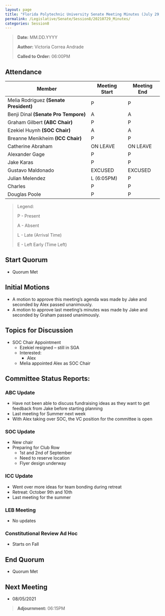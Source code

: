 ```yaml
---
layout: page
title: "Florida Polytechnic University Senate Meeting Minutes (July 29, 2021)"
permalink: /Legislative/Senate/Session8/20210729_Minutes/
categories: Session8
---
```


> **Date:** MM.DD.YYYY
>
> **Author:** Victoria Correa Andrade
>
> **Called to Order:** 06:00PM

## Attendance

| Member                                 | Meeting Start | Meeting End |
| -------------------------------------- | ------------- | ----------- |
| Melia Rodriguez **(Senate President)** | P             | P           |
| Benji Dinal **(Senate Pro Tempore)**   | A             | A           |
| Graham Gilbert **(ABC Chair)**         | P             | P           |
| Ezekiel Huynh **(SOC Chair)**          | A             | A           |
| Breanne Menikheim **(ICC Chair)**      | P             | P           |
| Catherine Abraham                      | ON LEAVE      | ON LEAVE    |
| Alexander Gage                         | P             | P           |
| Jake Karas                             | P             | P           |
| Gustavo Maldonado                      | EXCUSED       | EXCUSED     |
| Julian Melendez                        | L (6:05PM)    | P           |
| Charles                                | P             | P           |
| Douglas Poole                          | P             | P           |

> Legend:
>
> P - Present
>
> A - Absent
>
> L - Late (Arrival Time)
>
> E - Left Early (Time Left)

## Start Quorum
- Quorum Met

## Initial Motions
- A motion to approve this meeting’s agenda was made by Jake and seconded by Alex passed unanimously. 
- A motion to approve last meeting’s minutes was made by Jake and seconded by Graham passed unanimously. 

## Topics for Discussion
- SOC Chair Appointment 
  - Ezekiel resigned – still in SGA  
  - Interested: 
    - Alex 
  - Melia appointed Alex as SOC Chair 

## Committee Status Reports:

### ABC Update
- Have not been able to discuss fundraising ideas as they want to get feedback from Jake before starting planning 
- Last meeting for Summer next week 
- With Alex taking over SOC, the VC position for the committee is open 

### SOC Update
- New chair 
- Preparing for Club Row 
  - 1st and 2nd of September 
  - Need to reserve location
  - Flyer design underway 

### ICC Update
- Went over more ideas for team bonding during retreat 
- Retreat: October 9th and 10th 
- Last meeting for the summer 

### LEB Meeting
- No updates

### Constitutional Review Ad Hoc
- Starts on Fall

## End Quorum
- Quorum Met

## Next Meeting
- 08/05/2021

> **Adjournment:** 06:15PM
